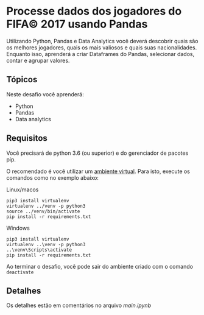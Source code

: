 # Processe dados dos jogadores do FIFA© 2017 usando Pandas

Utilizando Python, Pandas e Data Analytics você deverá descobrir quais são os melhores jogadores, quais os mais valiosos e quais suas nacionalidades. Enquanto isso, aprenderá a criar Dataframes do Pandas, selecionar dados, contar e agrupar valores.

## Tópicos

Neste desafio você aprenderá:

- Python
- Pandas
- Data analytics

## Requisitos

Você precisará de python 3.6 (ou superior) e do gerenciador de pacotes pip.

O recomendado é você utilizar um [ambiente virtual](https://pythonacademy.com.br/blog/python-e-virtualenv-como-programar-em-ambientes-virtuais). Para isto, execute os comandos como no exemplo abaixo:

Linux/macos

    pip3 install virtualenv
    virtualenv ../venv -p python3
    source ../venv/bin/activate 
    pip install -r requirements.txt

Windows

    pip3 install virtualenv
    virtualenv ..\venv -p python3
    ..\venv\Scripts\activate
    pip install -r requirements.txt


Ao terminar o desafio, você pode sair do ambiente criado com o comando `deactivate`

## Detalhes

Os detalhes estão em comentários no arquivo _main.ipynb_
